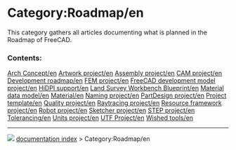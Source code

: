 # Category:Roadmap/en
This category gathers all articles documenting what is planned in the Roadmap of FreeCAD.

### Contents:

    
  [Arch Concept/en](Arch_Concept/en.md)                                             [Artwork project/en](Artwork_project/en.md)                         [Assembly project/en](Assembly_project/en.md)
  [CAM project/en](CAM_project/en.md)                                               [Development roadmap/en](Development_roadmap/en.md)                 [FEM project/en](FEM_project/en.md)
  [FreeCAD development model project/en](FreeCAD_development_model_project/en.md)   [HiDPI support/en](HiDPI_support/en.md)                             [Land Survey Workbench Blueprint/en](Land_Survey_Workbench_Blueprint/en.md)
  [Material data model/en](Material_data_model/en.md)                               [Material/en](Material/en.md)                                       [Naming project/en](Naming_project/en.md)
  [PartDesign project/en](PartDesign_project/en.md)                                 [Project template/en](Project_template/en.md)                       [Quality project/en](Quality_project/en.md)
  [Raytracing project/en](Raytracing_project/en.md)                                 [Resource framework project/en](Resource_framework_project/en.md)   [Robot project/en](Robot_project/en.md)
  [Sketcher project/en](Sketcher_project/en.md)                                     [STEP project/en](STEP_project/en.md)                               [Tolerancing/en](Tolerancing/en.md)
  [Units project/en](Units_project/en.md)                                           [UTF Project/en](UTF_Project/en.md)                                 [Wished tools/en](Wished_tools/en.md)



---
![](images/Right_arrow.png) [documentation index](../README.md) > Category:Roadmap/en
